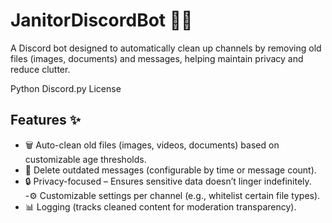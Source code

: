 # JanitorDiscordBot 🤖🧹
A Discord bot designed to automatically clean up channels by removing old files (images, documents) and messages, helping maintain privacy and reduce clutter.

Python
Discord.py
License

## Features ✨
- 🗑️ Auto-clean old files (images, videos, documents) based on customizable age thresholds.
- 📜 Delete outdated messages (configurable by time or message count).
- 🔒 Privacy-focused – Ensures sensitive data doesn’t linger indefinitely.
-⚙️ Customizable settings per channel (e.g., whitelist certain file types).
- 📊 Logging (tracks cleaned content for moderation transparency).

